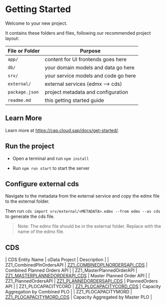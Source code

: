 # Getting Started

Welcome to your new project.

It contains these folders and files, following our recommended project layout:

File or Folder | Purpose
---------|----------
`app/` | content for UI frontends goes here
`db/` | your domain models and data go here
`srv/` | your service models and code go here
  `external/` | external services (edmx --> cds)
`package.json` | project metadata and configuration
`readme.md` | this getting started guide

## Learn More

Learn more at https://cap.cloud.sap/docs/get-started/.

## Run the project

- Open a terminal and run `npm install`

- Run `npm run start` to start the server

## Configure external cds

Navigate to the metadata from the external service and copy the edmx file to the external folder.

Then run `cds import srv/external/<METADATA>.edmx --from edmx --as cds` to generate the cds file.

> Note: The edmx file should be in the external folder. Replace <METADATA> with the name of the edmx file.

## CDS

| CDS Entity Name           | oData Project                 | Description                           | 
| ZZ1_CombinedPlnOrdersAPI  | [ZZ1_COMBINEDPLNORDERSAPI_CDS](http://lpappsvi.lp.corp:8000/sap/opu/odata/sap/ZZ1_COMBINEDPLNORDERSAPI_CDS/$metadata)  | Combined Planned Orders API           |
| ZZ1_MasterPlannedOrderAPI | [ZZ1_MASTERPLANNEDORDERAPI_CDS](http://lpappsvi.lp.corp:8000/sap/opu/odata/sap/ZZ1_MASTERPLANNEDORDERAPI_CDS/$metadata) | Master Planned Order    API           |
| ZZ1_PlannedOrdersAPI      | [ZZ1_PLANNEDORDERSAPI_CDS](http://lpappsvi.lp.corp:8000/sap/opu/odata/sap/ZZ1_PLANNEDORDERSAPI_CDS/$metadata)      | PlannedOrders           API           |
| ZZ1_PLOCAPACITYCORD       | [ZZ1_PLOCAPACITYCORD_CDS](http://lpappsvi.lp.corp:8000/sap/opu/odata/sap/ZZ1_PLOCAPACITYCORD_CDS/$metadata)       | Capacity Aggregation by Combined PLO  |
| ZZ1_PLOCAPACITYMORD       | [ZZ1_PLOCAPACITYMORD_CDS](http://lpappsvi.lp.corp:8000/sap/opu/odata/sap/ZZ1_PLOCAPACITYMORD_CDS/$metadata)      | Capacity Aggregated by Master PLO     |

